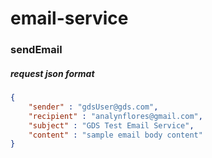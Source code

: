 # email-service

### sendEmail
##### request json format
```json
{
	"sender" : "gdsUser@gds.com",
	"recipient" : "analynflores@gmail.com",
	"subject" : "GDS Test Email Service",
	"content" : "sample email body content"
}
```